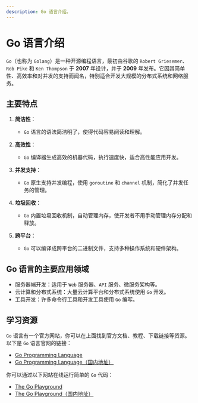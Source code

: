 ```yaml
---
description: Go 语言介绍。
---
```


# Go 语言介绍
`Go`（也称为 `Golang`）是一种开源编程语言，最初由谷歌的 `Robert Griesemer`、`Rob Pike` 和 `Ken Thompson` 于 **2007** 年设计，并于 **2009** 年发布。它因其简单性、高效率和对并发的支持而闻名，特别适合开发大规模的分布式系统和网络服务。

## 主要特点

1. **简洁性**：
    - `Go` 语言的语法简洁明了，使得代码容易阅读和理解。

2. **高效性**：
    - `Go` 编译器生成高效的机器代码，执行速度快，适合高性能应用开发。

3. **并发支持**：
    - `Go` 原生支持并发编程，使用 `goroutine` 和 `channel` 机制，简化了并发任务的管理。

4. **垃圾回收**：
    - `Go` 内置垃圾回收机制，自动管理内存，使开发者不用手动管理内存分配和释放。

5. **跨平台**：
    - `Go` 可以编译成跨平台的二进制文件，支持多种操作系统和硬件架构。

## Go 语言的主要应用领域

- 服务器端开发：适用于 `Web` 服务器、`API` 服务、微服务架构等。
- 云计算和分布式系统：大量云计算平台和分布式系统使用 `Go` 开发。
- 工具开发：许多命令行工具和开发工具使用 `Go` 编写。

## 学习资源

`Go` 语言有一个官方网站，你可以在上面找到官方文档、教程、下载链接等资源。以下是 `Go` 语言官网的链接：

- [Go Programming Language](https://go.dev/)
- [Go Programming Language（国内地址）](https://golang.google.cn/)

你可以通过以下网站在线运行简单的 `Go` 代码：

- [The Go Playground](https://go.dev/play/)
- [The Go Playground（国内地址）](https://golang.google.cn/play/)